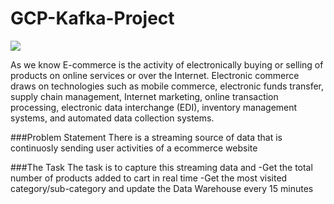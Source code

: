 # GCP-Kafka-Project

[![](http://vaistratechnologies.com/images/services/ec.gif)](http://vaistratechnologies.com/ecommerce.html)  

As we know E-commerce is the activity of electronically buying or selling of products on online services or over the Internet. Electronic commerce draws on technologies such as mobile commerce, electronic funds transfer, supply chain management, Internet marketing, online transaction processing, electronic data interchange (EDI), inventory management systems, and automated data collection systems.

###Problem Statement
There is a streaming source of data that is continuosly sending user activities of a ecommerce website

###The Task
The task is to capture this streaming data and
-Get the total number of products added to cart in real time
-Get the most visited category/sub-category and update the Data Warehouse every 15 minutes
